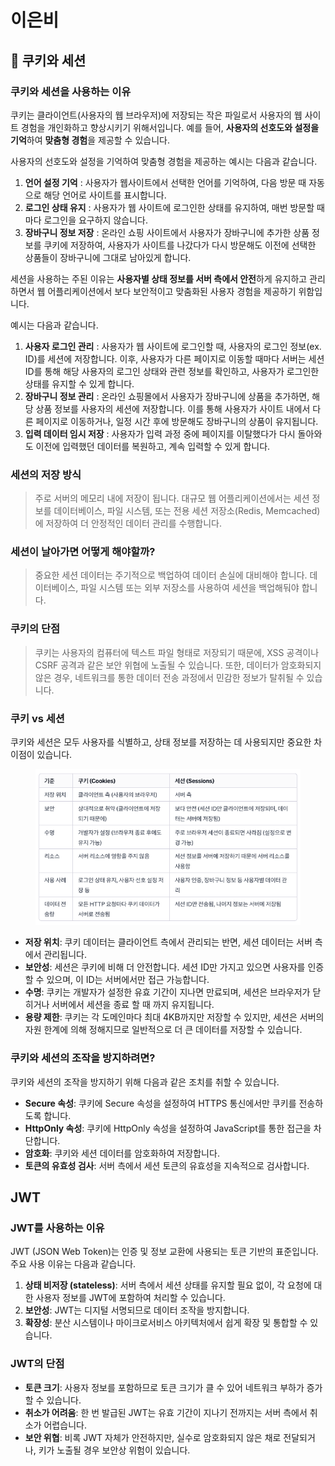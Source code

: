 # 이은비

## :minidisc: 쿠키와 세션

### 쿠키와 세션을 사용하는 이유

쿠키는 클라이언트(사용자의 웹 브라우저)에 저장되는 작은 파일로서 사용자의 웹 사이트 경험을 개인화하고 향상시키기 위해서입니다. 예를 들어, **사용자의 선호도와 설정을 기억**하여 **맞춤형 경험**을 제공할 수 있습니다.

사용자의 선호도와 설정을 기억하여 맞춤형 경험을 제공하는 예시는 다음과 같습니다.

1. **언어 설정 기억** : 사용자가 웹사이트에서 선택한 언어를 기억하여, 다음 방문 때 자동으로 해당 언어로 사이트를 표시합니다.
2. **로그인 상태 유지** : 사용자가 웹 사이트에 로그인한 상태를 유지하여, 매번 방문할 때마다 로그인을 요구하지 않습니다.
3. **장바구니 정보 저장** : 온라인 쇼핑 사이트에서 사용자가 장바구니에 추가한 상품 정보를 쿠키에 저장하여, 사용자가 사이트를 나갔다가 다시 방문해도 이전에 선택한 상품들이 장바구니에 그대로 남아있게 합니다.

세션을 사용하는 주된 이유는 **사용자별 상태 정보를 서버 측에서 안전**하게 유지하고 관리하면서 웹 어플리케이션에서 보다 보안적이고 맞춤화된 사용자 경험을 제공하기 위함입니다.

예시는 다음과 같습니다.

1. **사용자 로그인 관리** : 사용자가 웹 사이트에 로그인할 때, 사용자의 로그인 정보(ex. ID)를 세션에 저장합니다. 이후, 사용자가 다른 페이지로 이동할 때마다 서버는 세션 ID를 통해 해당 사용자의 로그인 상태와 관련 정보를 확인하고, 사용자가 로그인한 상태를 유지할 수 있게 합니다.
2. **장바구니 정보 관리** : 온라인 쇼핑몰에서 사용자가 장바구니에 상품을 추가하면, 해당 상품 정보를 사용자의 세션에 저장합니다. 이를 통해 사용자가 사이트 내에서 다른 페이지로 이동하거나, 일정 시간 후에 방문해도 장바구니의 상품이 유지됩니다.
3. **입력 데이터 임시 저장** : 사용자가 입력 과정 중에 페이지를 이탈했다가 다시 돌아와도 이전에 입력했던 데이터를 복원하고, 계속 입력할 수 있게 합니다.

### 세션의 저장 방식

> 주로 서버의 메모리 내에 저장이 됩니다. 대규모 웹 어플리케이션에서는 세션 정보를 데이터베이스, 파일 시스템, 또는 전용 세션 저장소(Redis, Memcached)에 저장하여 더 안정적인 데이터 관리를 수행합니다.

### 세션이 날아가면 어떻게 해야할까?

> 중요한 세션 데이터는 주기적으로 백업하여 데이터 손실에 대비해야 합니다. 데이터베이스, 파일 시스템 또는 외부 저장소를 사용하여 세션을 백업해둬야 합니다.

### 쿠키의 단점

> 쿠키는 사용자의 컴퓨터에 텍스트 파일 형태로 저장되기 때문에, XSS 공격이나 CSRF 공격과 같은 보안 위협에 노출될 수 있습니다. 또한, 데이터가 암호화되지 않은 경우, 네트워크를 통한 데이터 전송 과정에서 민감한 정보가 탈취될 수 있습니다.

### 쿠키 vs 세션

쿠키와 세션은 모두 사용자를 식별하고, 상태 정보를 저장하는 데 사용되지만 중요한 차이점이 있습니다.

<figure><img src="../../../.gitbook/assets/image.png" alt=""><figcaption></figcaption></figure>

* **저장 위치**: 쿠키 데이터는 클라이언트 측에서 관리되는 반면, 세션 데이터는 서버 측에서 관리됩니다.
* **보안성**: 세션은 쿠키에 비해 더 안전합니다. 세션 ID만 가지고 있으면 사용자를 인증할 수 있으며, 이 ID는 서버에서만 접근 가능합니다.
* **수명**: 쿠키는 개발자가 설정한 유효 기간이 지나면 만료되며, 세션은 브라우저가 닫히거나 서버에서 세션을 종료 할 때 까지 유지됩니다.
* **용량 제한**: 쿠키는 각 도메인마다 최대 4KB까지만 저장할 수 있지만, 세션은 서버의 자원 한계에 의해 정해지므로 일반적으로 더 큰 데이터를 저장할 수 있습니다.

### 쿠키와 세션의 조작을 방지하려면?

쿠키와 세션의 조작을 방지하기 위해 다음과 같은 조치를 취할 수 있습니다.

* **Secure 속성**: 쿠키에 Secure 속성을 설정하여 HTTPS 통신에서만 쿠키를 전송하도록 합니다.
* **HttpOnly 속성**: 쿠키에 HttpOnly 속성을 설정하여 JavaScript를 통한 접근을 차단합니다.
* **암호화**: 쿠키와 세션 데이터를 암호화하여 저장합니다.
* **토큰의 유효성 검사**: 서버 측에서 세션 토큰의 유효성을 지속적으로 검사합니다.

## JWT

### JWT를 사용하는 이유

JWT (JSON Web Token)는 인증 및 정보 교환에 사용되는 토큰 기반의 표준입니다. 주요 사용 이유는 다음과 같습니다.

1. **상태 비저장 (stateless)**: 서버 측에서 세션 상태를 유지할 필요 없이, 각 요청에 대한 사용자 정보를 JWT에 포함하여 처리할 수 있습니다.
2. **보안성**: JWT는 디지털 서명되므로 데이터 조작을 방지합니다.
3. **확장성**: 분산 시스템이나 마이크로서비스 아키텍처에서 쉽게 확장 및 통합할 수 있습니다.

### JWT의 단점

* **토큰 크기**: 사용자 정보를 포함하므로 토큰 크기가 클 수 있어 네트워크 부하가 증가할 수 있습니다.
* **취소가 어려움**: 한 번 발급된 JWT는 유효 기간이 지나기 전까지는 서버 측에서 취소가 어렵습니다.
* **보안 위협**: 비록 JWT 자체가 안전하지만, 실수로 암호화되지 않은 채로 전달되거나, 키가 노출될 경우 보안상 위험이 있습니다.
